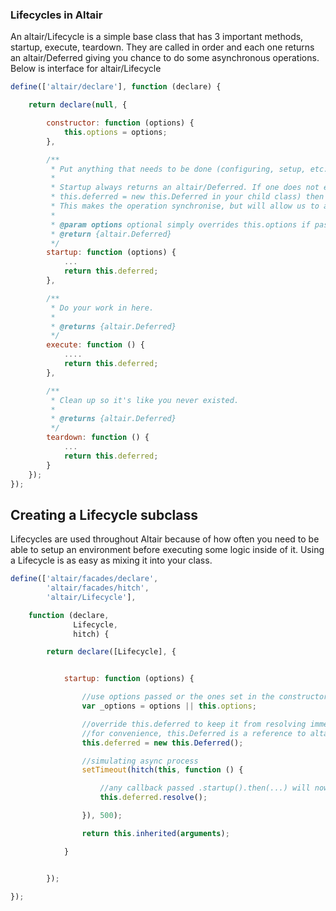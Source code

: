 ### Lifecycles in Altair

An altair/Lifecycle is a simple base class that has 3 important methods, startup, execute, teardown. They are called in
order and each one returns an altair/Deferred giving you chance to do some asynchronous operations. Below is interface
for altair/Lifecycle

```js
define(['altair/declare'], function (declare) {

    return declare(null, {

        constructor: function (options) {
            this.options = options;
        },

        /**
         * Put anything that needs to be done (configuring, setup, etc.) before your lifecycle is executed.
         *
         * Startup always returns an altair/Deferred. If one does not exist (meaning you did not set
         * this.deferred = new this.Deferred in your child class) then I will make one and resolve it immediately.
         * This makes the operation synchronise, but will allow us to always use the startup().then(... syntax.
         *
         * @param options optional simply overrides this.options if passed
         * @return {altair.Deferred}
         */
        startup: function (options) {
            ...
            return this.deferred;
        },

        /**
         * Do your work in here.
         *
         * @returns {altair.Deferred}
         */
        execute: function () {
            ....
            return this.deferred;
        },

        /**
         * Clean up so it's like you never existed.
         *
         * @returns {altair.Deferred}
         */
        teardown: function () {
            ...
            return this.deferred;
        }
    });
});

```

## Creating a Lifecycle subclass

Lifecycles are used throughout Altair because of how often you need to be able to setup an environment before executing
some logic inside of it. Using a Lifecycle is as easy as mixing it into your class.

```js
define(['altair/facades/declare',
        'altair/facades/hitch',
        'altair/Lifecycle'],

    function (declare,
              Lifecycle,
              hitch) {

        return declare([Lifecycle], {


            startup: function (options) {

                //use options passed or the ones set in the constructor
                var _options = options || this.options;

                //override this.deferred to keep it from resolving immediately, giving you time to do your setup.
                //for convenience, this.Deferred is a reference to altair/Deferred and is ready to instantiate.
                this.deferred = new this.Deferred();

                //simulating async process
                setTimeout(hitch(this, function () {

                    //any callback passed .startup().then(...) will now be executed
                    this.deferred.resolve();

                }), 500);

                return this.inherited(arguments);

            }


        });

});
```